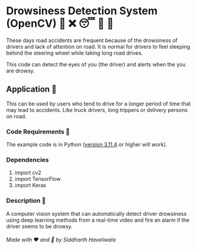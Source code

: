 # Drowsiness Detection System (OpenCV) 👀 ❌ 😴 🚫 🚗

These days road accidents are frequent because of the drowsiness of drivers and lack of attention on road. It is normal for drivers to feel sleeping behind the steering wheel while taking long road drives.

This code can detect the eyes of you (the driver) and alerts when the you are drowsy.

## Application 🎯
This can be used by users who tend to drive for a longer period of time that may lead to accidents. Like truck drivers, long trippers or delivery persons on road.

### Code Requirements 🧩
The example code is in Python ([version 3.11.4](https://www.python.org/download/releases/2.7/) or higher will work). 

### Dependencies

1) import cv2
2) import TensorFlow
3) import Keras

### Description 📌

A computer vision system that can automatically detect driver drowsiness using deep learning methods from a real-time video and fire an alarm if the driver seems to be drowsy.


###### Made with ❤️ and 🐍 by Siddharth Haveliwala
